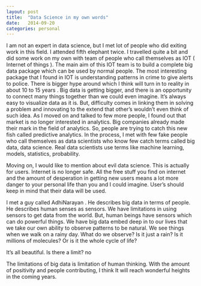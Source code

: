 ```yaml
---
layout: post
title:  "Data Science in my own words"
date:   2014-09-20
categories: personal
---
```


I am not an expert in data science, but I met lot of people who did exiting work in this field. I attended fifth elephant twice. I travelled quite a bit and did some work on my own with team of people who call themselves as IOT ( Internet of things ). The main aim of this IOT team is to build a complete big data package which can be used by normal people. The most interesting package that I found in IOT is understanding patterns in crime to give alerts to police. There is bigger hype around which I think will turn in to reality in about 10 to 15 years . Big data is getting bigger, and there is an opportunity to connect many things together than we could even imagine. It’s always easy to visualize data as it is. But, difficulty comes in linking them in solving a problem and innovating to the extend that other’s wouldn’t even think of such idea. As I moved on and talked to few more people, I found out that market is no longer interested in analytics. Big companies already made their mark in the field of analytics. So, people are trying to catch this new fish called predictive analytics. In the process, I met with few fake people who call themselves as data scientists who know few catch terms called big data, data science. Real data scientists use terms like machine learning, models, statistics, probability.

Moving on, I would like to mention about evil data science. This is actually for users. Internet is no longer safe. All the free stuff you find on internet and the amount of desperation in getting new users means a lot more danger to your personal life than you and I could imagine. User’s should keep in mind that their data will be used.

I met a guy called AdhiNarayan . He describes big data in terms of people. He describes human senses as sensors. We have limitations in using sensors to get data from the world. But, human beings have sensors which can do powerful things. We have big data embed deep in to our lives that we take our own ability to observe patterns to be natural. We see things when we walk on a rainy day. What do we observe? Is it just a rain? Is it millions of molecules? Or is it the whole cycle of life?

It’s all beautiful. Is there a limit? no

The limitations of big data is limitation of human thinking. With the amount of positivity and people contributing, I think It will reach wonderful heights in the coming years.